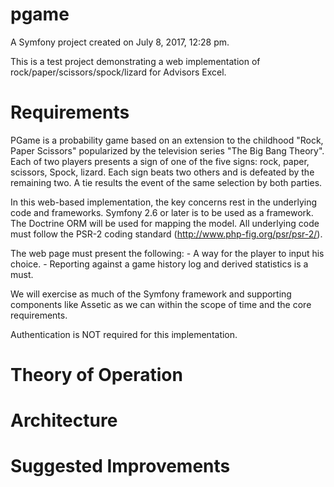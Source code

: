 pgame
=====

A Symfony project created on July 8, 2017, 12:28 pm.

This is a test project demonstrating a web implementation of rock/paper/scissors/spock/lizard for Advisors Excel.

Requirements
============

PGame is a probability game based on an extension to the childhood "Rock, Paper Scissors" popularized by the television series "The Big Bang Theory".  Each of two players presents a sign of one of the five signs: rock, paper, scissors, Spock, lizard.  Each sign beats two others and is defeated by the remaining two.  A tie results the event of the same selection by both parties.

In this web-based implementation, the key concerns rest in the underlying code and frameworks. Symfony 2.6 or later is to be used as a framework.  The Doctrine ORM will be used for mapping the model.  All underlying code must follow the PSR-2 coding standard (http://www.php-fig.org/psr/psr-2/).

The web page must present the following:
    - A way for the player to input his choice.
    - Reporting against a game history log and derived statistics is a must.

We will exercise as much of the Symfony framework and supporting components like Assetic as we can within the scope of time and the core requirements.

Authentication is NOT required for this implementation.

Theory of Operation
===================

Architecture
============

Suggested Improvements
======================

